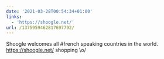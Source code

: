 ```yaml
---
date: '2021-03-28T00:54:34+01:00'
links:
  - 'https://shoogle.net/'
url: /1375959462817697792/
---
```

Shoogle welcomes all #french speaking countries in the world. https://shoogle.net/ shopping \o/
